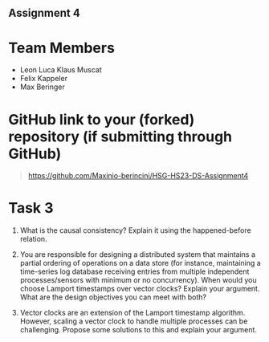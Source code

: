 Assignment 4
------------

# Team Members
- Leon Luca Klaus Muscat
- Felix Kappeler
- Max Beringer

# GitHub link to your (forked) repository (if submitting through GitHub)

>https://github.com/Maxinio-berincini/HSG-HS23-DS-Assignment4


# Task 3

1. What is the causal consistency? Explain it using the happened-before relation.
>

2. You are responsible for designing a distributed system that maintains a partial ordering of operations on a data store (for instance, maintaining a time-series log database receiving entries from multiple independent processes/sensors with minimum or no concurrency). When would you choose Lamport timestamps over vector clocks? Explain your argument. 
   What are the design objectives you can meet with both?
>

3. Vector clocks are an extension of the Lamport timestamp algorithm. However, scaling a vector clock to handle multiple processes can be challenging. Propose some solutions to this and explain your argument. 
>